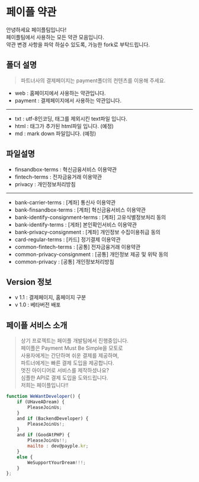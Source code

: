 # 페이플 약관

안녕하세요 페이플팀입니다!  
페이플팀에서 사용하는 모든 약관 모음입니다.  
약관 변경 사항을 파악 하실수 있도록, 가능한 fork로 부탁드립니다.

## 폴더 설명

> 파트너사의 결제페이지는 payment폴더의 컨텐츠를 이용해 주세요.

- web : 홈페이지에서 사용하는 약관입니다.
- payment : 결제페이지에서 사용하는 약관입니다.

---

- txt : utf-8인코딩, 태그를 제외시킨 text파일 입니다.
- html : 태그가 추가된 html파일 입니다. (예정)
- md : mark down 파일입니다. (예정)

## 파일설명

- finsandbox-terms : 혁신금융서비스 이용약관
- fintech-terms : 전자금융거래 이용약관
- privacy : 개인정보처리방침

---

- bank-carrier-terms : [계좌] 통신사 이용약관
- bank-finsandbox-terms : [계좌] 혁신금융서비스 이용약관
- bank-identify-consignment-terms : [계좌] 고유식별정보처리 동의
- bank-identify-terms : [게좌] 본인확인서비스 이용약관
- bank-privacy-consignment : [계좌] 개인정보 수집이용취급 동의
- card-regular-terms : [카드] 정기결제 이용약관
- common-fintech-terms : [공통] 전자금융거래 이용약관
- common-privacy-consignment : [공통] 개인정보 제공 및 위탁 동의
- common-privacy : [공통] 개인정보처리방침

## Version 정보

- v 1.1 : 결제페이지, 홈페이지 구분
- v 1.0 : 베타버전 배포

## 페이플 서비스 소개

>상기 프로젝트는 페이플 개발팀에서 진행중입니다.  
페이플은 Payment Must Be Simple을 모토로  
사용자에게는 간단하며 쉬운 결제를 제공하며,  
파트너에게는 빠른 결제 도입을 제공합니다.  
멋진 아이디어로 서비스를 제작하셨나요?  
심플한 API로 결제 도입을 도와드립니다.  
저희는 페이플입니다!!  

```javascript
function WeWantDeveloper() {
    if (UHaveADream) {
        PleaseJoinUs;
    }
    and if (BackendDeveloper) {
        PleaseJoinUs!;
    }
    and if (GoodAtPHP) {
        PleaseJoinUs!!;
        mailto : dev@payple.kr;
    }
    else {
        WeSupportYourDream!!!;
    }
};
```
